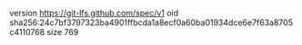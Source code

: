 version https://git-lfs.github.com/spec/v1
oid sha256:24c7bf3797323ba4901ffbcda1a8ecf0a60ba01934dce6e7f63a8705c4110768
size 769
